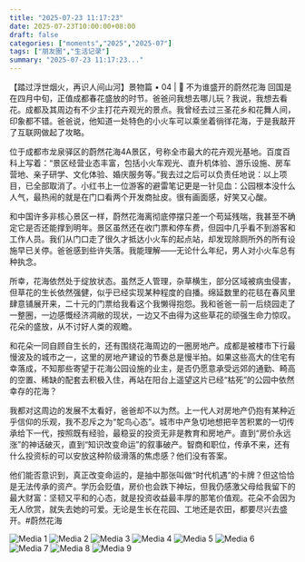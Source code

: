 ```yaml
---
title: "2025-07-23 11:17:23"
date: 2025-07-23T10:00:00+08:00
draft: false
categories: ["moments","2025","2025-07"]
tags: ["朋友圈","生活记录"]
summary: "2025-07-23 11:17:23..."
---
```


【踏过浮世烟火，再识人间山河】景物篇 • 04 | ​💐 不为谁盛开的蔚然花海
​
​回国是在四月中旬，正值成都春花盛放的时节。爸爸问我想去哪儿玩？我说，我想去看花。成都及其周边有不少主打花卉观光的景点。我曾经去过三圣花乡和花舞人间，印象都不错。爸爸说，他知道一处特色的小火车可以乘坐着徜徉花海，于是我敲开了互联网做起了攻略。

位于成都市龙泉驿区的蔚然花海4A景区，号称全市最大的花卉观光基地。百度百科上写着：“景区经营业态丰富，包括小火车观光、直升机体验、游乐设施、房车营地、亲子研学、文化体验、婚庆服务等。”我去过之后可以负责任地说：以上项目，已全部取消了。小红书上一位游客的避雷笔记更是一针见血：公园根本没什么人气，最热闹的就是在门口看两个开发商扯皮。很有画面感，好笑又心酸。

和中国许多非核心景区一样，蔚然花海离彻底停摆只差一个苟延残喘，我甚至不确定它是否还能撑到明年。景区虽然还在收门票和停车费，但园中几乎看不到游客和工作人员。我们从门口走了很久才抵达小火车的起点站，却发现除厕所外的所有设施早已关停。爸爸感到些许失落。我能理解——无论什么年纪，男人对小火车总有种执念。

所幸，花海依然处于绽放状态。虽然乏人管理，杂草横生，部分区域被病虫侵害，但草花的生长依然强健，似乎已经实现某种程度的自播。绵延数里的花毯在春风里肆意铺展开来，二十元的门票给我看这个我懒得抱怨。我和爸爸一前一后绕园走了一整圈，一边感慨经济凋敝的现状，一边又不由得为这些草花的顽强生命力惊叹。花朵的盛放，从不讨好人类的观瞻。

和花朵一同自顾自生长的，还有围绕花海周边的一圈房地产。成都是被楼市下行最慢波及的城市之一，这里的房地产建设的节奏总是慢半拍。如果这些高大的住宅有幸落成，不知那些寄望于花海公园设施的业主，是否仍愿意承受远郊的通勤、畸高的空置、稀缺的配套去积极入住，再站在阳台上遥望这片已经“枯死”的公园中依然幸存的花海？

我都对这周边的发展不太看好，爸爸却不以为然。上一代人对房地产仍抱有某种近乎信仰的乐观，我不忍斥之为“鸵鸟心态”。城市中产急切地想把辛苦积累的一切传承给下一代，按照既有经验，最稳妥的投资无非是教育和房地产。直到“房价永远涨”的神话破灭，直到“知识改变命运”的叙事破产。智商和职位，传承不来，还有什么投资标的可以安放这种阶级滑落的焦虑感？他们没有答案。

他们能否意识到，真正改变命运的，是抽中那张叫做“时代机遇”的卡牌？但这恰恰是无法传承的资产。学历会贬值，房价也会跌下神坛，但我仍感激父母给我留下的最大财富：坚韧又平和的心态，就是投资收益最丰厚的那笔价值观。花朵不会因为无人欣赏，就失去她的可爱。无论是生长在花园、工地还是农田，都要尽兴去盛开。
​
​#蔚然花海

![Media 1](/Moments/photos/2025-07-23/202507231117230.jpg)
![Media 2](/Moments/photos/2025-07-23/202507231117231.jpg)
![Media 3](/Moments/photos/2025-07-23/202507231117232.jpg)
![Media 4](/Moments/photos/2025-07-23/202507231117233.jpg)
![Media 5](/Moments/photos/2025-07-23/202507231117234.jpg)
![Media 6](/Moments/photos/2025-07-23/202507231117235.jpg)
![Media 7](/Moments/photos/2025-07-23/202507231117236.jpg)
![Media 8](/Moments/photos/2025-07-23/202507231117237.jpg)
![Media 9](/Moments/photos/2025-07-23/202507231117238.jpg)

